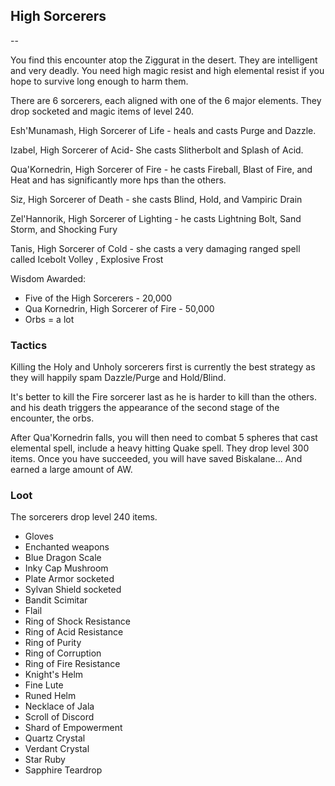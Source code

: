 ## High Sorcerers

--

You find this encounter atop the Ziggurat in the desert. They are intelligent and very deadly. You need high magic resist and high elemental resist if you hope to survive long enough to harm them.

There are 6 sorcerers, each aligned with one of the 6 major elements. They drop socketed and magic items of level 240.

Esh'Munamash, High Sorcerer of Life - heals and casts Purge and Dazzle.

Izabel, High Sorcerer of Acid- She casts Slitherbolt and Splash of Acid.

Qua'Kornedrin, High Sorcerer of Fire - he casts Fireball, Blast of Fire, and Heat and has significantly more hps than the others.

Siz, High Sorcerer of Death - she casts Blind, Hold, and Vampiric Drain

Zel'Hannorik, High Sorcerer of Lighting - he casts Lightning Bolt, Sand Storm, and Shocking Fury

Tanis, High Sorcerer of Cold - she casts a very damaging ranged spell called Icebolt Volley , Explosive Frost


Wisdom Awarded:

- Five of the High Sorcerers - 20,000
- Qua Kornedrin, High Sorcerer of Fire - 50,000
- Orbs = a lot

### Tactics
Killing the Holy and Unholy sorcerers first is currently the best strategy as they will happily spam Dazzle/Purge and Hold/Blind.

It's better to kill the Fire sorcerer last as he is harder to kill than the others. and his death triggers the appearance of the second stage of the encounter, the orbs.

After Qua'Kornedrin falls, you will then need to combat 5 spheres that cast elemental spell, include a heavy hitting Quake spell. They drop level 300 items. Once you have succeeded, you will have saved Biskalane... And earned a large amount of AW.

### Loot
The sorcerers drop level 240 items.

- Gloves
- Enchanted weapons
- Blue Dragon Scale
- Inky Cap Mushroom
- Plate Armor socketed
- Sylvan Shield socketed
- Bandit Scimitar
- Flail
- Ring of Shock Resistance
- Ring of Acid Resistance
- Ring of Purity
- Ring of Corruption
- Ring of Fire Resistance
- Knight's Helm
- Fine Lute
- Runed Helm
- Necklace of Jala
- Scroll of Discord
- Shard of Empowerment
- Quartz Crystal
- Verdant Crystal
- Star Ruby
- Sapphire Teardrop